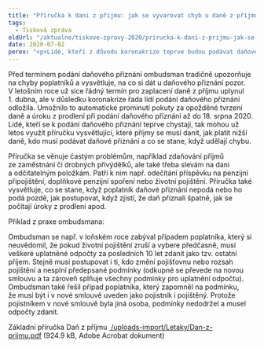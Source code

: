 ```yaml
---
title: "Příručka k dani z příjmu: jak se vyvarovat chyb u daně z příjmu"
tags:
  - Tisková zpráva
oldUrl: "/aktualne/tiskove-zpravy-2020/prirucka-k-dani-z-prijmu-jak-se-vyvarovat-chyb-u-dane-z-prijmu"
date: 2020-07-02
perex: "<p>Lidé, kteří z důvodu koronakrize teprve budou podávat daňové přiznání, mohou využít Základní příručku k dani z příjmu vytvořenou na základě dřívější spolupráce ombudsmana s Komorou daňových poradců a Finanční správou. Je určena především zaměstnancům, ale některá doporučení využijí i drobní podnikatelé. Vysvětluje základní pravidla, upozorňuje na časté chyby a radí, jak správně snížit daň.</p>"
---
```


<!-- imported from the old website -->

<p>Před termínem podání daňového přiznání ombudsman tradičně upozorňuje na chyby poplatníků a vysvětluje, na co si dát u daňového přiznání pozor. V letošním roce už sice řádný termín pro zaplacení daně z příjmu uplynul 1. dubna, ale v důsledku koronakrize řada lidí podání daňového přiznání odložila. Umožnilo to automatické prominutí pokuty za opožděné tvrzení daně a úroku z prodlení při podání daňového přiznání až do 18. srpna 2020. Lidé, kteří se k podání daňového přiznání teprve chystají, tak mohou už letos využít příručku vysvětlující, které příjmy se musí danit, jak platit nižší daně, kdo musí podávat daňové přiznání a co se stane, když udělají chybu.</p> <p>Příručka se věnuje častým problémům, například zdaňování příjmů ze zaměstnání či drobných přivýdělků, ale také třeba slevám na dani a odčitatelným položkám. Patří k nim např. odečítání příspěvku na penzijní připojištění, doplňkové penzijní spoření nebo životní pojištění. Příručka také vysvětluje, co se stane, když poplatník daňové přiznání nepodá nebo ho podá pozdě, jak postupovat, když zjistí, že daň přiznali špatně, jak se počítají úroky z prodlení apod.</p> <p>Příklad z praxe ombudsmana:</p> <p>Ombudsman se např. v loňském roce zabýval případem poplatníka, který si neuvědomil, že pokud životní pojištění zruší a vybere předčasně, musí veškeré uplatněné odpočty za posledních 10 let zdanit jako tzv. ostatní příjem. Stejně musí postupovat i ti, kdo změní pojišťovnu nebo rozsah pojištění a nesplní předepsané podmínky (odkupné se převede na novou smlouvu a ta zároveň splňuje všechny podmínky pro uplatnění odpočtu). Ombudsman také řešil případ poplatníka, který zapomněl na podmínku, že musí být i v nové smlouvě uveden jako pojistník i pojištěný. Protože pojistníkem v nové smlouvě byla jiná osoba, podmínky nedodržel a musel odpočty zdanit.</p> <p>Základní příručka Daň z příjmu <a title="Otevření do nového okna" href="/uploads-import/Letaky/Dan-z-prijmu.pdf" target="_blank"> /uploads-import/Letaky/Dan-z-prijmu.pdf</a> (924.9 kB, Adobe Acrobat dokument)</p>
